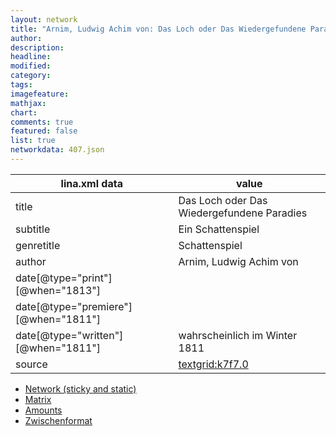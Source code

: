 ```yaml
---
layout: network
title: "Arnim, Ludwig Achim von: Das Loch oder Das Wiedergefundene Paradies (1811)"
author:
description:
headline:
modified:
category:
tags:
imagefeature: 
mathjax: 
chart: 
comments: true
featured: false
list: true
networkdata: 407.json
---
```

lina.xml data  | value
------------- | -------------
title|Das Loch oder Das Wiedergefundene Paradies
subtitle|Ein Schattenspiel
genretitle|Schattenspiel
author|Arnim, Ludwig Achim von
date[@type="print"][@when="1813"]|
date[@type="premiere"][@when="1811"]|
date[@type="written"][@when="1811"]|wahrscheinlich im Winter 1811
source|[textgrid:k7f7.0](https://textgridlab.org/1.0/tgcrud-public/rest/textgrid:k7f7.0/data)



* [Network (sticky and static)](/network407)
* [Matrix](/matrix407)
* [Amounts](/amount407)
* [Zwischenformat](/lina407 )
